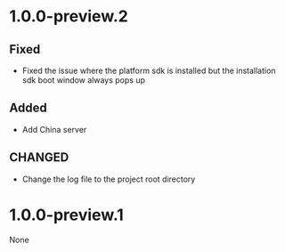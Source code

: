 # 1.0.0-preview.2
## Fixed
- Fixed the issue where the platform sdk is installed but the installation sdk boot window always pops up

## Added
- Add China server

## CHANGED
- Change the log file to the project root directory

# 1.0.0-preview.1

None